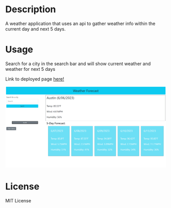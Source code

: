 # Description

A weather application that uses an api to gather weather info within the current day and next 5 days.


# Usage

Search for a city in the search bar and will show current weather and weather for next 5 days

Link to deployed page <a href="https://hajiru.github.io/weather-forecast-hw/">here!</a>

![alt text](assets/images/weather-dashboard.png)

# License

MIT License
